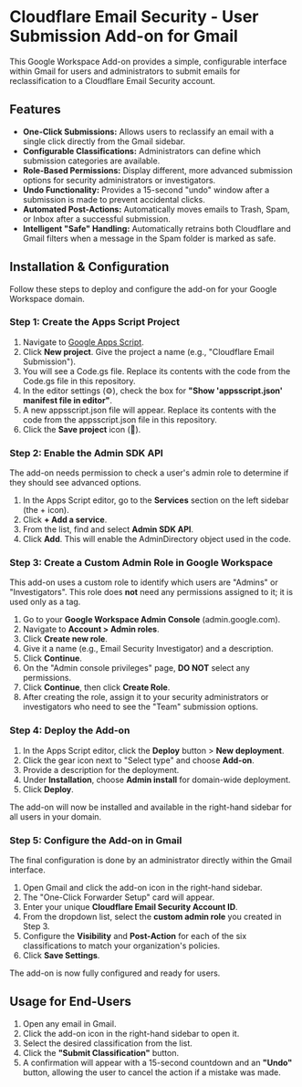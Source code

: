 # **Cloudflare Email Security \- User Submission Add-on for Gmail**

This Google Workspace Add-on provides a simple, configurable interface within Gmail for users and administrators to submit emails for reclassification to a Cloudflare Email Security account.

## **Features**

* **One-Click Submissions:** Allows users to reclassify an email with a single click directly from the Gmail sidebar.  
* **Configurable Classifications:** Administrators can define which submission categories are available.  
* **Role-Based Permissions:** Display different, more advanced submission options for security administrators or investigators.  
* **Undo Functionality:** Provides a 15-second "undo" window after a submission is made to prevent accidental clicks.  
* **Automated Post-Actions:** Automatically moves emails to Trash, Spam, or Inbox after a successful submission.  
* **Intelligent "Safe" Handling:** Automatically retrains both Cloudflare and Gmail filters when a message in the Spam folder is marked as safe.

## **Installation & Configuration**

Follow these steps to deploy and configure the add-on for your Google Workspace domain.

### **Step 1: Create the Apps Script Project**

1. Navigate to [Google Apps Script](https://script.google.com).  
2. Click **New project**. Give the project a name (e.g., "Cloudflare Email Submission").  
3. You will see a Code.gs file. Replace its contents with the code from the Code.gs file in this repository.  
4. In the editor settings (⚙️), check the box for **"Show 'appsscript.json' manifest file in editor"**.  
5. A new appsscript.json file will appear. Replace its contents with the code from the appsscript.json file in this repository.  
6. Click the **Save project** icon (💾).

### **Step 2: Enable the Admin SDK API**

The add-on needs permission to check a user's admin role to determine if they should see advanced options.

1. In the Apps Script editor, go to the **Services** section on the left sidebar (the \+ icon).  
2. Click **\+ Add a service**.  
3. From the list, find and select **Admin SDK API**.  
4. Click **Add**. This will enable the AdminDirectory object used in the code.

### **Step 3: Create a Custom Admin Role in Google Workspace**

This add-on uses a custom role to identify which users are "Admins" or "Investigators". This role does **not** need any permissions assigned to it; it is used only as a tag.

1. Go to your **Google Workspace Admin Console** (admin.google.com).  
2. Navigate to **Account \> Admin roles**.  
3. Click **Create new role**.  
4. Give it a name (e.g., Email Security Investigator) and a description.  
5. Click **Continue**.  
6. On the "Admin console privileges" page, **DO NOT** select any permissions.  
7. Click **Continue**, then click **Create Role**.  
8. After creating the role, assign it to your security administrators or investigators who need to see the "Team" submission options.

### **Step 4: Deploy the Add-on**

1. In the Apps Script editor, click the **Deploy** button \> **New deployment**.  
2. Click the gear icon next to "Select type" and choose **Add-on**.  
3. Provide a description for the deployment.  
4. Under **Installation**, choose **Admin install** for domain-wide deployment.  
5. Click **Deploy**.

The add-on will now be installed and available in the right-hand sidebar for all users in your domain.

### **Step 5: Configure the Add-on in Gmail**

The final configuration is done by an administrator directly within the Gmail interface.

1. Open Gmail and click the add-on icon in the right-hand sidebar.  
2. The "One-Click Forwarder Setup" card will appear.  
3. Enter your unique **Cloudflare Email Security Account ID**.  
4. From the dropdown list, select the **custom admin role** you created in Step 3\.  
5. Configure the **Visibility** and **Post-Action** for each of the six classifications to match your organization's policies.  
6. Click **Save Settings**.

The add-on is now fully configured and ready for users.

## **Usage for End-Users**

1. Open any email in Gmail.  
2. Click the add-on icon in the right-hand sidebar to open it.  
3. Select the desired classification from the list.  
4. Click the **"Submit Classification"** button.  
5. A confirmation will appear with a 15-second countdown and an **"Undo"** button, allowing the user to cancel the action if a mistake was made.
